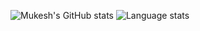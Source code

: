 
![Mukesh's GitHub stats](https://github-readme-stats.vercel.app/api?username=mukeshpilaniya&show_icons=true&theme=radical&line_height=28.2)
![Language stats](https://github-readme-stats.vercel.app/api/top-langs/?username=mukeshpilaniya&layout=compact&show_icons=true&theme=radical&line_height=15&langs_count=25&hide=python)
